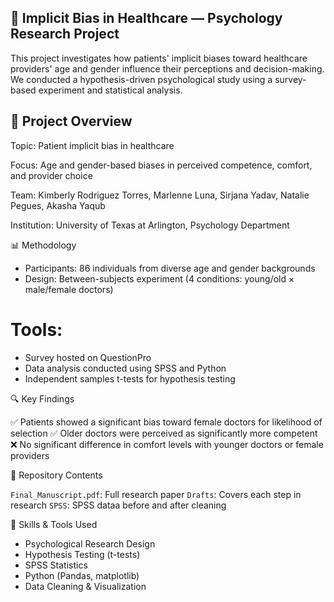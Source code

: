 ## 🧠 Implicit Bias in Healthcare — Psychology Research Project
This project investigates how patients' implicit biases toward healthcare providers' age and gender influence their perceptions and decision-making. We conducted a hypothesis-driven psychological study using a survey-based experiment and statistical analysis.

## 📌 Project Overview
Topic: Patient implicit bias in healthcare

Focus: Age and gender-based biases in perceived competence, comfort, and provider choice

Team: Kimberly Rodriguez Torres, Marlenne Luna, Sirjana Yadav, Natalie Pegues, Akasha Yaqub

Institution: University of Texas at Arlington, Psychology Department

📊 Methodology
- Participants: 86 individuals from diverse age and gender backgrounds
- Design: Between-subjects experiment (4 conditions: young/old × male/female doctors)

# Tools:

* Survey hosted on QuestionPro
* Data analysis conducted using SPSS and Python
* Independent samples t-tests for hypothesis testing

🔍 Key Findings

✅ Patients showed a significant bias toward female doctors for likelihood of selection
✅ Older doctors were perceived as significantly more competent
❌ No significant difference in comfort levels with younger doctors or female providers


📁 Repository Contents

``Final_Manuscript.pdf``: Full research paper
``Drafts``: Covers each step in research
``SPSS``: SPSS dataa before and after cleaning


🧪 Skills & Tools Used
* Psychological Research Design
* Hypothesis Testing (t-tests)
* SPSS Statistics
* Python (Pandas, matplotlib)
* Data Cleaning & Visualization
